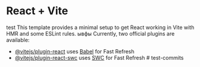 # React + Vite

test
This template provides a minimal setup to get React working in Vite with HMR and some ESLint rules.
ывфы
Currently, two official plugins are available:

-   [@vitejs/plugin-react](https://github.com/vitejs/vite-plugin-react/blob/main/packages/plugin-react/README.md) uses [Babel](https://babeljs.io/) for Fast Refresh
-   [@vitejs/plugin-react-swc](https://github.com/vitejs/vite-plugin-react-swc) uses [SWC](https://swc.rs/) for Fast Refresh
    #   t e s t - c o m m i t s 
     
     
